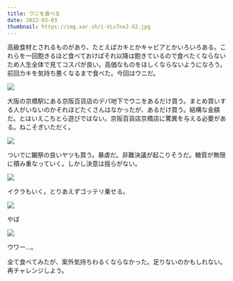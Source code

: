 ```yaml
---
title: ウニを食べる
date: 2022-03-03
thumbnail: https://img.xar.sh/i-VLc7nxJ-X2.jpg
---
```


高級食材とされるものがあり、たとえばカキとかキャビアとかいろいろある。これらを一回飽きるほど食べておけばそれ以降は飽きているので食べたくならないため人生全体で見てコスパが良い。高価なものをほしくならないようになろう。前回カキを気持ち悪くなるまで食べた。今回はウニだ。

![](https://img.xar.sh/i-wZjMGCt-X2.jpg)

大阪の京橋駅にある京阪百貨店のデパ地下でウニをあるだけ買う。まとめ買いする人がいないのかそれほどたくさんはなかったが、あるだけ買う。結構な金額だ。とはいえこちとら遊びではない。京阪百貨店京橋店に驚異を与える必要がある。ねこそぎいただく。

![](https://img.xar.sh/i-9HvFh8x-X2.jpg)

ついでに獺祭の良いヤツも買う。暴虐だ。非難決議が起こりそうだ。糖質が無限に積み重なっていく。しかし決意は揺らがない。

![](https://img.xar.sh/i-ZkzR6DV-X2.jpg)

イクラもいく。とりあえずゴッテリ乗せる。

![](https://img.xar.sh/i-VLc7nxJ-X2.jpg)

やば

![](https://img.xar.sh/i-qSLgCDq-X2.jpg)

ウワー…。

全て食べてみたが、案外気持ちわるくならなかった。足りないのかもしれない。再チャレンジしよう。
